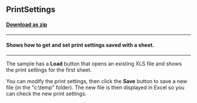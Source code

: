 ## PrintSettings
#### [Download as zip](https://minhaskamal.github.io/DownGit/#/home?url=https://github.com/GrapeCity/ComponentOne-WinForms-Samples/tree/master/NetFramework\Excel\VB\PrintSettings)
____
#### Shows how to get and set print settings saved with a sheet.
____
The sample has a **Load** button that opens an existing XLS file and shows the print settings for the first sheet.

You can modify the print settings, then click the **Save** button to save a new file (in the "c:\temp" folder). The new file is then displayed in Excel so you can check the new print settings.
